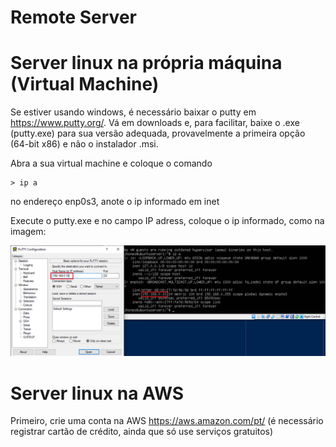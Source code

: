 # Remote Server

# Server linux na própria máquina (Virtual Machine)

Se estiver usando windows, é necessário baixar o putty em <https://www.putty.org/>. Vá em downloads e, para facilitar, baixe o .exe (putty.exe) para sua versão adequada, provavelmente a primeira opção (64-bit x86) e não o instalador .msi.

Abra a sua virtual machine e coloque o comando 

    > ip a

no endereço enp0s3, anote o ip informado em inet

Execute o putty.exe e no campo IP adress, coloque o ip informado, como na imagem:

![putty session](/images/puttysession.png)

# Server linux na AWS

Primeiro, crie uma conta na AWS <https://aws.amazon.com/pt/> (é necessário registrar cartão de crédito, ainda que só use serviços gratuitos)

